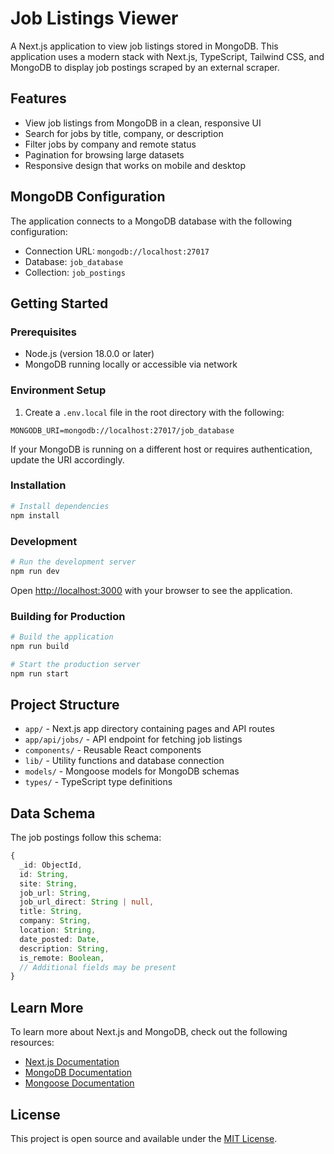 # Job Listings Viewer

A Next.js application to view job listings stored in MongoDB. This application uses a modern stack with Next.js, TypeScript, Tailwind CSS, and MongoDB to display job postings scraped by an external scraper.

## Features

- View job listings from MongoDB in a clean, responsive UI
- Search for jobs by title, company, or description
- Filter jobs by company and remote status
- Pagination for browsing large datasets
- Responsive design that works on mobile and desktop

## MongoDB Configuration

The application connects to a MongoDB database with the following configuration:

- Connection URL: `mongodb://localhost:27017`
- Database: `job_database`
- Collection: `job_postings`

## Getting Started

### Prerequisites

- Node.js (version 18.0.0 or later)
- MongoDB running locally or accessible via network

### Environment Setup

1. Create a `.env.local` file in the root directory with the following:

```
MONGODB_URI=mongodb://localhost:27017/job_database
```

If your MongoDB is running on a different host or requires authentication, update the URI accordingly.

### Installation

```bash
# Install dependencies
npm install
```

### Development

```bash
# Run the development server
npm run dev
```

Open [http://localhost:3000](http://localhost:3000) with your browser to see the application.

### Building for Production

```bash
# Build the application
npm run build

# Start the production server
npm run start
```

## Project Structure

- `app/` - Next.js app directory containing pages and API routes
- `app/api/jobs/` - API endpoint for fetching job listings
- `components/` - Reusable React components
- `lib/` - Utility functions and database connection
- `models/` - Mongoose models for MongoDB schemas
- `types/` - TypeScript type definitions

## Data Schema

The job postings follow this schema:

```typescript
{
  _id: ObjectId,
  id: String,
  site: String,
  job_url: String,
  job_url_direct: String | null,
  title: String,
  company: String,
  location: String,
  date_posted: Date,
  description: String,
  is_remote: Boolean,
  // Additional fields may be present
}
```

## Learn More

To learn more about Next.js and MongoDB, check out the following resources:

- [Next.js Documentation](https://nextjs.org/docs)
- [MongoDB Documentation](https://docs.mongodb.com/)
- [Mongoose Documentation](https://mongoosejs.com/docs/)

## License

This project is open source and available under the [MIT License](LICENSE).
